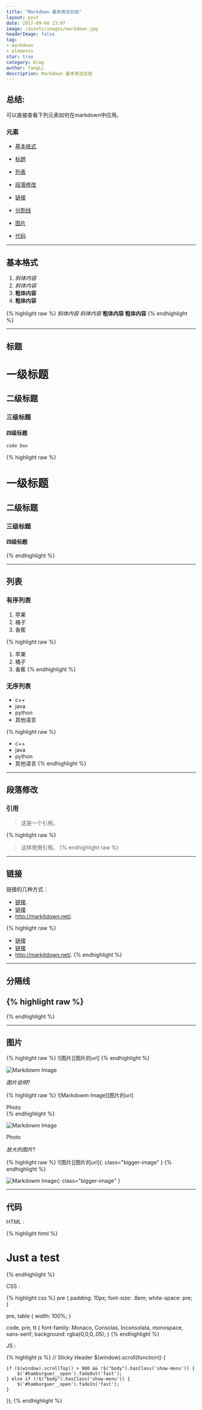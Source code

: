 ```yaml
---
title: "Markdown 基本用法总结"
layout: post
date: 2017-09-08 23:07
image: /assets/images/markdown.jpg
headerImage: false
tag:
- markdown
- elements
star: true
category: blog
author: TangLi
description: Markdown 基本用法总结
---
```


## 总结:

可以直接查看下列元素如何在markdown中应用。

### 元素
- [基本格式](#基本格式)

- [标题](#标题)

- [列表](#标题)
- [段落修改](#段落修改)
- [链接](#连接)
- [分割线](#分割线)
- [图片](#图片)
- [代码](#代码)

---

## 基本格式
1. *斜体内容*
2. _斜体内容_
3. **粗体内容**
4. __粗体内容__

{% highlight raw %}
*斜体内容*
_斜体内容_
**粗体内容**
__粗体内容__
{% endhighlight %}

---

## 标题

# 一级标题

## 二级标题

### 三级标题

#### 四级标题


``` c++
code box
```

{% highlight raw %}
# 一级标题
## 二级标题
### 三级标题
#### 四级标题
{% endhighlight %}

---

## 列表

### 有序列表

1. 苹果
2. 橘子
3. 香蕉

{% highlight raw %}
1. 苹果
2. 橘子
3. 香蕉
{% endhighlight %}

### 无序列表

* c++
* java
* python
* 其他语言

{% highlight raw %}
* c++
* java
* python
* 其他语言
{% endhighlight %}

---

## 段落修改

### 引用
> 这是一个引用。

{% highlight raw %}
> 这样使用引用。
{% endhighlight raw %}

---

## 链接

链接的几种方式：

* [链接][1].
* [链接](http://markitdown.net/)
* <http://markitdown.net/>.

{% highlight raw %}
* [链接][1]
* [链接](http://markitdown.net/)
* <http://markitdown.net/>.
{% endhighlight %}

---

## 分隔线

{% highlight raw %}
---
{% endhighlight %}

---

## 图片

{% highlight raw %}
![图片][图片的url]
{% endhighlight %}

![Markdowm Image][2]

*图片说明*?

{% highlight raw %}
![Markdowm Image][图片的url]
<figcaption class="caption">Photo</figcaption>
{% endhighlight %}

![Markdowm Image][2]
<figcaption class="caption">Photo</figcaption>

*放大的图片*?

{% highlight raw %}
![图片][图片的url]{: class="bigger-image" }
{% endhighlight %}

![Markdowm Image][2]{: class="bigger-image" }

---

## 代码

HTML :

{% highlight html %}
<!DOCTYPE html>
<html lang="en">
<head>
    <meta charset="UTF-8">
    <title>Document</title>
</head>
<body>
    <h1>Just a test</h1>
</body>
</html>
{% endhighlight %}

CSS :

{% highlight css %}
pre {
    padding: 10px;
    font-size: .8em;
    white-space: pre;
}

pre, table {
    width: 100%;
}

code, pre, tt {
    font-family: Monaco, Consolas, Inconsolata, monospace, sans-serif;
    background: rgba(0,0,0,.05);
}
{% endhighlight %}

JS :

{% highlight js %}
// Sticky Header
$(window).scroll(function() {

    if ($(window).scrollTop() > 900 && !$("body").hasClass('show-menu')) {
        $('#hamburguer__open').fadeOut('fast');
    } else if (!$("body").hasClass('show-menu')) {
        $('#hamburguer__open').fadeIn('fast');
    }

});
{% endhighlight %}

[1]: http://www.markitdown.net/
[2]: http://kune.fr/wp-content/uploads/2013/10/ghost-blog.jpg

